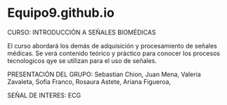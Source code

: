 # Equipo9.github.io
CURSO: INTRODUCCIÓN A SEÑALES BIOMÉDICAS

El curso abordará los demás de adquisición y procesamiento de señales médicas. Se verá contenido teórico y práctico para conocer los procesos tecnologicos qye se utilizan para el uso de señales.

PRESENTACIÓN DEL GRUPO:
Sebastian Chion,
Juan Mena,
Valeria Zavaleta,
Sofia Franco,
Rosaura Astete,
Ariana Figueroa,

SEÑAL DE INTERES: ECG

